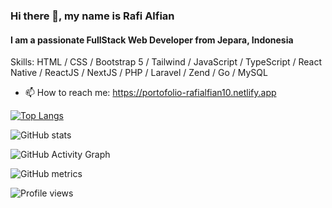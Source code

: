 ### Hi there 👋, my name is Rafi Alfian
#### I am a passionate FullStack Web Developer from Jepara, Indonesia

Skills: HTML / CSS / Bootstrap 5 / Tailwind / JavaScript / TypeScript / React Native / ReactJS / NextJS / PHP / Laravel / Zend / Go / MySQL

- 📫 How to reach me: https://portofolio-rafialfian10.netlify.app

[![Top Langs](https://github-readme-stats.vercel.app/api/top-langs/?username=rafialfian10)](https://github.com/rafialfian10)

![GitHub stats](https://github-readme-stats.vercel.app/api?username=rafialfian10&show_icons=true)  

![GitHub Activity Graph](https://activity-graph.herokuapp.com/graph?username=rafialfian10)  

![GitHub metrics](https://metrics.lecoq.io/rafialfian10)  

![Profile views](https://gpvc.arturio.dev/rafialfian10)  

